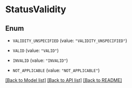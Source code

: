# StatusValidity

## Enum


* `VALIDITY_UNSPECIFIED` (value: `"VALIDITY_UNSPECIFIED"`)

* `VALID` (value: `"VALID"`)

* `INVALID` (value: `"INVALID"`)

* `NOT_APPLICABLE` (value: `"NOT_APPLICABLE"`)


[[Back to Model list]](../README.md#documentation-for-models) [[Back to API list]](../README.md#documentation-for-api-endpoints) [[Back to README]](../README.md)


